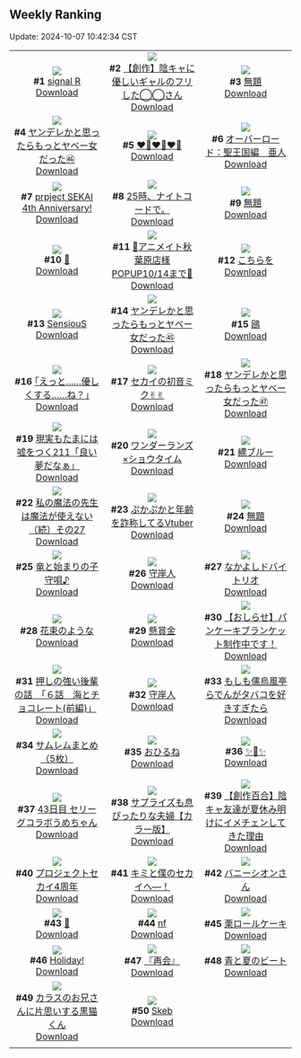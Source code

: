 ## Weekly Ranking
Update: 2024-10-07 10:42:34 CST

|      |      |      |
| :----: | :----: | :----: |
| ![](https://i.pixiv.re/c/240x480/img-master/img/2024/09/29/00/00/35/122857414_p0_master1200.jpg)<br>**#1** [signal R](https://www.pixiv.net/artworks/122857414)<br>[Download](https://i.pixiv.re/img-original/img/2024/09/29/00/00/35/122857414_p0.jpg) | ![](https://i.pixiv.re/c/240x480/img-master/img/2024/10/01/18/19/21/122940665_p0_master1200.jpg)<br>**#2** [【創作】陰キャに優しいギャルのフリした◯◯さん](https://www.pixiv.net/artworks/122940665)<br>[Download](https://i.pixiv.re/img-original/img/2024/10/01/18/19/21/122940665_p0.jpg) | ![](https://i.pixiv.re/c/240x480/img-master/img/2024/09/29/08/34/57/122866395_p0_master1200.jpg)<br>**#3** [無題](https://www.pixiv.net/artworks/122866395)<br>[Download](https://i.pixiv.re/img-original/img/2024/09/29/08/34/57/122866395_p0.png) |
| ![](https://i.pixiv.re/c/240x480/img-master/img/2024/09/30/00/01/10/122892239_p0_master1200.jpg)<br>**#4** [ヤンデレかと思ったらもっとヤベー女だった㊻](https://www.pixiv.net/artworks/122892239)<br>[Download](https://i.pixiv.re/img-original/img/2024/09/30/00/01/10/122892239_p0.png) | ![](https://i.pixiv.re/c/240x480/img-master/img/2024/09/30/09/54/55/122902039_p0_master1200.jpg)<br>**#5** [❤️‍🔥❤️‍🔥❤️‍🔥](https://www.pixiv.net/artworks/122902039)<br>[Download](https://i.pixiv.re/img-original/img/2024/09/30/09/54/55/122902039_p0.jpg) | ![](https://i.pixiv.re/c/240x480/img-master/img/2024/09/30/00/00/26/122892093_p0_master1200.jpg)<br>**#6** [オーバーロード：聖王国編　亜人](https://www.pixiv.net/artworks/122892093)<br>[Download](https://i.pixiv.re/img-original/img/2024/09/30/00/00/26/122892093_p0.jpg) |
| ![](https://i.pixiv.re/c/240x480/img-master/img/2024/09/30/18/01/54/122910273_p0_master1200.jpg)<br>**#7** [prpject SEKAI 4th Anniversary!](https://www.pixiv.net/artworks/122910273)<br>[Download](https://i.pixiv.re/img-original/img/2024/09/30/18/01/54/122910273_p0.jpg) | ![](https://i.pixiv.re/c/240x480/img-master/img/2024/09/29/22/11/14/122887876_p0_master1200.jpg)<br>**#8** [25時、ナイトコードで。](https://www.pixiv.net/artworks/122887876)<br>[Download](https://i.pixiv.re/img-original/img/2024/09/29/22/11/14/122887876_p0.jpg) | ![](https://i.pixiv.re/c/240x480/img-master/img/2024/09/29/00/28/42/122858699_p0_master1200.jpg)<br>**#9** [無題](https://www.pixiv.net/artworks/122858699)<br>[Download](https://i.pixiv.re/img-original/img/2024/09/29/00/28/42/122858699_p0.png) |
| ![](https://i.pixiv.re/c/240x480/img-master/img/2024/09/30/01/00/03/122894523_p0_master1200.jpg)<br>**#10** [💫](https://www.pixiv.net/artworks/122894523)<br>[Download](https://i.pixiv.re/img-original/img/2024/09/30/01/00/03/122894523_p0.jpg) | ![](https://i.pixiv.re/c/240x480/img-master/img/2024/09/29/00/15/08/122858198_p0_master1200.jpg)<br>**#11** [🩵アニメイト秋葉原店様POPUP10/14まで🩷](https://www.pixiv.net/artworks/122858198)<br>[Download](https://i.pixiv.re/img-original/img/2024/09/29/00/15/08/122858198_p0.jpg) | ![](https://i.pixiv.re/c/240x480/img-master/img/2024/09/30/00/31/46/122893609_p0_master1200.jpg)<br>**#12** [こちらを](https://www.pixiv.net/artworks/122893609)<br>[Download](https://i.pixiv.re/img-original/img/2024/09/30/00/31/46/122893609_p0.jpg) |
| ![](https://i.pixiv.re/c/240x480/img-master/img/2024/10/01/02/04/40/122926497_p0_master1200.jpg)<br>**#13** [SensiouS](https://www.pixiv.net/artworks/122926497)<br>[Download](https://i.pixiv.re/img-original/img/2024/10/01/02/04/40/122926497_p0.jpg) | ![](https://i.pixiv.re/c/240x480/img-master/img/2024/09/29/00/01/03/122857502_p0_master1200.jpg)<br>**#14** [ヤンデレかと思ったらもっとヤベー女だった㊺](https://www.pixiv.net/artworks/122857502)<br>[Download](https://i.pixiv.re/img-original/img/2024/09/29/00/01/03/122857502_p0.png) | ![](https://i.pixiv.re/c/240x480/img-master/img/2024/10/01/10/07/33/122932547_p0_master1200.jpg)<br>**#15** [鴎](https://www.pixiv.net/artworks/122932547)<br>[Download](https://i.pixiv.re/img-original/img/2024/10/01/10/07/33/122932547_p0.jpg) |
| ![](https://i.pixiv.re/c/240x480/img-master/img/2024/09/30/17/12/54/122909027_p0_master1200.jpg)<br>**#16** [｢えっと……優しくする……ね？｣](https://www.pixiv.net/artworks/122909027)<br>[Download](https://i.pixiv.re/img-original/img/2024/09/30/17/12/54/122909027_p0.jpg) | ![](https://i.pixiv.re/c/240x480/img-master/img/2024/09/30/00/06/22/122892647_p0_master1200.jpg)<br>**#17** [セカイの初音ミク✌︎✌︎](https://www.pixiv.net/artworks/122892647)<br>[Download](https://i.pixiv.re/img-original/img/2024/09/30/00/06/22/122892647_p0.jpg) | ![](https://i.pixiv.re/c/240x480/img-master/img/2024/10/01/00/02/46/122922910_p0_master1200.jpg)<br>**#18** [ヤンデレかと思ったらもっとヤベー女だった㊼](https://www.pixiv.net/artworks/122922910)<br>[Download](https://i.pixiv.re/img-original/img/2024/10/01/00/02/46/122922910_p0.png) |
| ![](https://i.pixiv.re/c/240x480/img-master/img/2024/09/29/18/00/08/122879078_p0_master1200.jpg)<br>**#19** [現実もたまには嘘をつく211「良い夢だなぁ」](https://www.pixiv.net/artworks/122879078)<br>[Download](https://i.pixiv.re/img-original/img/2024/09/29/18/00/08/122879078_p0.jpg) | ![](https://i.pixiv.re/c/240x480/img-master/img/2024/09/29/16/46/48/122877065_p0_master1200.jpg)<br>**#20** [ワンダーランズ×ショウタイム](https://www.pixiv.net/artworks/122877065)<br>[Download](https://i.pixiv.re/img-original/img/2024/09/29/16/46/48/122877065_p0.jpg) | ![](https://i.pixiv.re/c/240x480/img-master/img/2024/10/01/17/36/47/122939508_p0_master1200.jpg)<br>**#21** [縹ブルー](https://www.pixiv.net/artworks/122939508)<br>[Download](https://i.pixiv.re/img-original/img/2024/10/01/17/36/47/122939508_p0.jpg) |
| ![](https://i.pixiv.re/c/240x480/img-master/img/2024/09/30/08/34/41/122892349_p0_master1200.jpg)<br>**#22** [私の魔法の先生は魔法が使えない（続）その27](https://www.pixiv.net/artworks/122892349)<br>[Download](https://i.pixiv.re/img-original/img/2024/09/30/08/34/41/122892349_p0.jpg) | ![](https://i.pixiv.re/c/240x480/img-master/img/2024/09/30/21/07/59/122915818_p0_master1200.jpg)<br>**#23** [ぷかぷかと年齢を詐称してるVtuber](https://www.pixiv.net/artworks/122915818)<br>[Download](https://i.pixiv.re/img-original/img/2024/09/30/21/07/59/122915818_p0.png) | ![](https://i.pixiv.re/c/240x480/img-master/img/2024/09/29/02/22/09/122861683_p0_master1200.jpg)<br>**#24** [無題](https://www.pixiv.net/artworks/122861683)<br>[Download](https://i.pixiv.re/img-original/img/2024/09/29/02/22/09/122861683_p0.png) |
| ![](https://i.pixiv.re/c/240x480/img-master/img/2024/09/30/19/00/04/122911645_p0_master1200.jpg)<br>**#25** [竜と始まりの子守唄♪](https://www.pixiv.net/artworks/122911645)<br>[Download](https://i.pixiv.re/img-original/img/2024/09/30/19/00/04/122911645_p0.png) | ![](https://i.pixiv.re/c/240x480/img-master/img/2024/09/30/16/37/32/122908233_p0_master1200.jpg)<br>**#26** [守岸人](https://www.pixiv.net/artworks/122908233)<br>[Download](https://i.pixiv.re/img-original/img/2024/09/30/16/37/32/122908233_p0.jpg) | ![](https://i.pixiv.re/c/240x480/img-master/img/2024/09/30/00/01/03/122892219_p0_master1200.jpg)<br>**#27** [なかよしドバイトリオ](https://www.pixiv.net/artworks/122892219)<br>[Download](https://i.pixiv.re/img-original/img/2024/09/30/00/01/03/122892219_p0.jpg) |
| ![](https://i.pixiv.re/c/240x480/img-master/img/2024/09/29/00/00/36/122857417_p0_master1200.jpg)<br>**#28** [花束のような](https://www.pixiv.net/artworks/122857417)<br>[Download](https://i.pixiv.re/img-original/img/2024/09/29/00/00/36/122857417_p0.png) | ![](https://i.pixiv.re/c/240x480/img-master/img/2024/09/29/20/25/59/122883880_p0_master1200.jpg)<br>**#29** [懸賞金](https://www.pixiv.net/artworks/122883880)<br>[Download](https://i.pixiv.re/img-original/img/2024/09/29/20/25/59/122883880_p0.jpg) | ![](https://i.pixiv.re/c/240x480/img-master/img/2024/10/01/16/57/50/122938669_p0_master1200.jpg)<br>**#30** [【おしらせ】パンケーキブランケット制作中です！](https://www.pixiv.net/artworks/122938669)<br>[Download](https://i.pixiv.re/img-original/img/2024/10/01/16/57/50/122938669_p0.png) |
| ![](https://i.pixiv.re/c/240x480/img-master/img/2024/09/30/00/02/28/122892393_p0_master1200.jpg)<br>**#31** [押しの強い後輩の話　「６話　海とチョコレート(前編)」](https://www.pixiv.net/artworks/122892393)<br>[Download](https://i.pixiv.re/img-original/img/2024/09/30/00/02/28/122892393_p0.jpg) | ![](https://i.pixiv.re/c/240x480/img-master/img/2024/09/29/12/59/53/122871619_p0_master1200.jpg)<br>**#32** [守岸人](https://www.pixiv.net/artworks/122871619)<br>[Download](https://i.pixiv.re/img-original/img/2024/09/29/12/59/53/122871619_p0.png) | ![](https://i.pixiv.re/c/240x480/img-master/img/2024/09/30/21/16/04/122916089_p0_master1200.jpg)<br>**#33** [もしも儒烏風亭らでんがタバコを好きすぎたら](https://www.pixiv.net/artworks/122916089)<br>[Download](https://i.pixiv.re/img-original/img/2024/09/30/21/16/04/122916089_p0.jpg) |
| ![](https://i.pixiv.re/c/240x480/img-master/img/2024/09/30/01/00/55/122894575_p0_master1200.jpg)<br>**#34** [サムレムまとめ（5枚）](https://www.pixiv.net/artworks/122894575)<br>[Download](https://i.pixiv.re/img-original/img/2024/09/30/01/00/55/122894575_p0.jpg) | ![](https://i.pixiv.re/c/240x480/img-master/img/2024/09/30/12/06/29/122904028_p0_master1200.jpg)<br>**#35** [おひるね](https://www.pixiv.net/artworks/122904028)<br>[Download](https://i.pixiv.re/img-original/img/2024/09/30/12/06/29/122904028_p0.png) | ![](https://i.pixiv.re/c/240x480/img-master/img/2024/09/29/08/22/24/122866192_p0_master1200.jpg)<br>**#36** [✨👗✨](https://www.pixiv.net/artworks/122866192)<br>[Download](https://i.pixiv.re/img-original/img/2024/09/29/08/22/24/122866192_p0.png) |
| ![](https://i.pixiv.re/c/240x480/img-master/img/2024/09/30/00/00/26/122892092_p0_master1200.jpg)<br>**#37** [43日目 セリーグコラボうめちゃん](https://www.pixiv.net/artworks/122892092)<br>[Download](https://i.pixiv.re/img-original/img/2024/09/30/00/00/26/122892092_p0.png) | ![](https://i.pixiv.re/c/240x480/img-master/img/2024/09/30/00/04/39/122892547_p0_master1200.jpg)<br>**#38** [サプライズも息ぴったりな夫婦【カラー版】](https://www.pixiv.net/artworks/122892547)<br>[Download](https://i.pixiv.re/img-original/img/2024/09/30/00/04/39/122892547_p0.jpg) | ![](https://i.pixiv.re/c/240x480/img-master/img/2024/10/01/19/14/37/122942163_p0_master1200.jpg)<br>**#39** [【創作百合】陰キャ友達が夏休み明けにイメチェンしてきた理由](https://www.pixiv.net/artworks/122942163)<br>[Download](https://i.pixiv.re/img-original/img/2024/10/01/19/14/37/122942163_p0.jpg) |
| ![](https://i.pixiv.re/c/240x480/img-master/img/2024/09/30/19/03/48/122892186_p0_master1200.jpg)<br>**#40** [プロジェクトセカイ4周年](https://www.pixiv.net/artworks/122892186)<br>[Download](https://i.pixiv.re/img-original/img/2024/09/30/19/03/48/122892186_p0.jpg) | ![](https://i.pixiv.re/c/240x480/img-master/img/2024/09/30/19/00/23/122911724_master1200.jpg)<br>**#41** [キミと僕のセカイへ―！](https://www.pixiv.net/artworks/122911724)<br>[Download](https://www.pixiv.net/artworks/122911724) | ![](https://i.pixiv.re/c/240x480/img-master/img/2024/09/29/00/02/15/122857634_p0_master1200.jpg)<br>**#42** [バニーシオンさん](https://www.pixiv.net/artworks/122857634)<br>[Download](https://i.pixiv.re/img-original/img/2024/09/29/00/02/15/122857634_p0.png) |
| ![](https://i.pixiv.re/c/240x480/img-master/img/2024/09/30/22/08/33/122918108_p0_master1200.jpg)<br>**#43** [💐](https://www.pixiv.net/artworks/122918108)<br>[Download](https://i.pixiv.re/img-original/img/2024/09/30/22/08/33/122918108_p0.jpg) | ![](https://i.pixiv.re/c/240x480/img-master/img/2024/09/30/18/10/46/122910485_p0_master1200.jpg)<br>**#44** [nf](https://www.pixiv.net/artworks/122910485)<br>[Download](https://i.pixiv.re/img-original/img/2024/09/30/18/10/46/122910485_p0.jpg) | ![](https://i.pixiv.re/c/240x480/img-master/img/2024/09/29/20/30/04/122884024_p0_master1200.jpg)<br>**#45** [栗ロールケーキ](https://www.pixiv.net/artworks/122884024)<br>[Download](https://i.pixiv.re/img-original/img/2024/09/29/20/30/04/122884024_p0.png) |
| ![](https://i.pixiv.re/c/240x480/img-master/img/2024/09/29/01/04/08/122859914_p0_master1200.jpg)<br>**#46** [Holiday!](https://www.pixiv.net/artworks/122859914)<br>[Download](https://i.pixiv.re/img-original/img/2024/09/29/01/04/08/122859914_p0.png) | ![](https://i.pixiv.re/c/240x480/img-master/img/2024/09/29/21/53/30/122887066_p0_master1200.jpg)<br>**#47** [『再会』](https://www.pixiv.net/artworks/122887066)<br>[Download](https://i.pixiv.re/img-original/img/2024/09/29/21/53/30/122887066_p0.png) | ![](https://i.pixiv.re/c/240x480/img-master/img/2024/09/29/20/31/03/122884087_p0_master1200.jpg)<br>**#48** [青と夏のビート](https://www.pixiv.net/artworks/122884087)<br>[Download](https://i.pixiv.re/img-original/img/2024/09/29/20/31/03/122884087_p0.jpg) |
| ![](https://i.pixiv.re/c/240x480/img-master/img/2024/09/30/20/22/24/122914203_p0_master1200.jpg)<br>**#49** [カラスのお兄さんに片思いする黒猫くん](https://www.pixiv.net/artworks/122914203)<br>[Download](https://i.pixiv.re/img-original/img/2024/09/30/20/22/24/122914203_p0.png) | ![](https://i.pixiv.re/c/240x480/img-master/img/2024/09/30/18/02/35/122910298_p0_master1200.jpg)<br>**#50** [Skeb](https://www.pixiv.net/artworks/122910298)<br>[Download](https://i.pixiv.re/img-original/img/2024/09/30/18/02/35/122910298_p0.jpg) |
|      |
